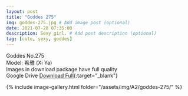 ```yaml
---
layout: post
title: "Goddes 275"
img: goddes-275.jpg # Add image post (optional)
date: 2021-07-28 07:35:00
description: Sexy girl. # Add post description (optional)
tag: [cute, sexy, goddes]
---
```

<script type="text/javascript">
var s ="";

while (s!= "mypassword")
{
s=prompt("please enter your password");
if (s=="mypassword")
{
window.location.href="correct.html"; //page to redirect if password entered is correct

}
else
{
alert("Incorrect password-Try again");

}
}
</script>

Goddes No.275  
Model: 希雅 (Xi Ya)  
Images in download package have full quality                    
Google Drive [Download Full](http://gestyy.com/eoPJbl){:target="_blank"}

{% include image-gallery.html folder="/assets/img/A2/goddes-275/" %}
